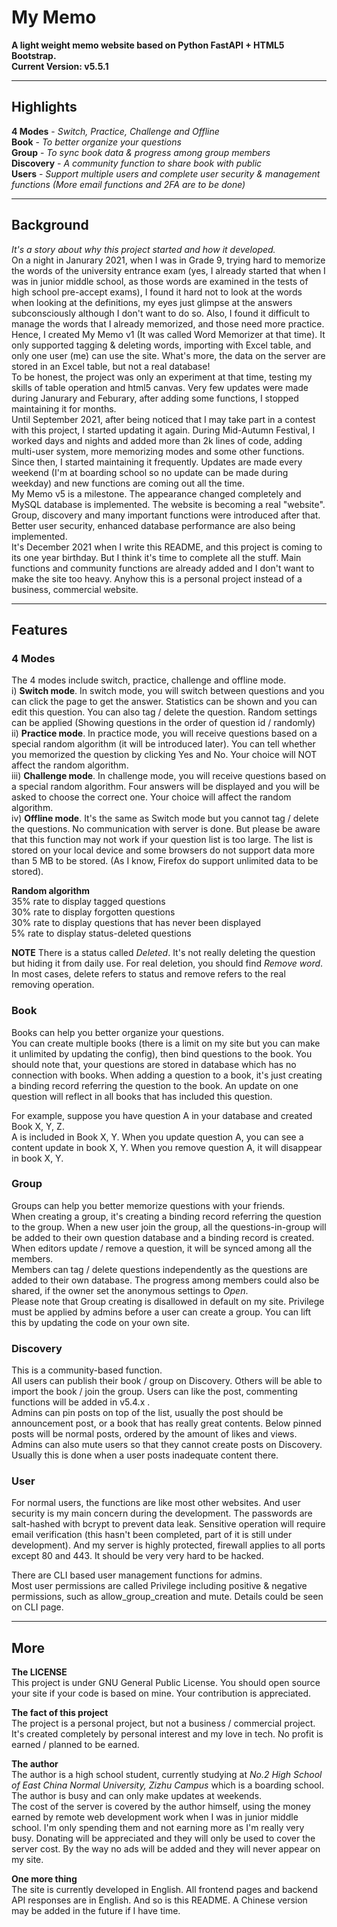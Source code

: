 # My Memo

**A light weight memo website based on Python FastAPI + HTML5 Bootstrap.**  
**Current Version: v5.5.1**

---

## Highlights

**4 Modes** - *Switch, Practice, Challenge and Offline*  
**Book** - *To better organize your questions*  
**Group** - *To sync book data & progress among group members*   
**Discovery** - *A community function to share book with public*  
**Users** - *Support multiple users and complete user security & management functions (More email functions and 2FA are to be done)*  

---

## Background

*It's a story about why this project started and how it developed.*  
On a night in Janurary 2021, when I was in Grade 9, trying hard to memorize the words of the university entrance exam (yes, I already started that when I was in junior middle school, as those words are examined in the tests of high school pre-accept exams), I found it hard not to look at the words when looking at the definitions, my eyes just glimpse at the answers subconsciously although I don't want to do so. Also, I found it difficult to manage the words that I already memorized, and those need more practice. Hence, I created My Memo v1 (It was called Word Memorizer at that time). It only supported tagging & deleting words, importing with Excel table, and only one user (me) can use the site. What's more, the data on the server are stored in an Excel table, but not a real database!  
To be honest, the project was only an experiment at that time, testing my skills of table operation and html5 canvas. Very few updates were made during Janurary and Feburary, after adding some functions, I stopped maintaining it for months.  
Until September 2021, after being noticed that I may take part in a contest with this project, I started updating it again. During Mid-Autumn Festival, I worked days and nights and added more than 2k lines of code, adding multi-user system, more memorizing modes and some other functions. Since then, I started maintaining it frequently. Updates are made every weekend (I'm at boarding school so no update can be made during weekday) and new functions are coming out all the time.  
My Memo v5 is a milestone. The appearance changed completely and MySQL database is implemented. The website is becoming a real "website". Group, discovery and many important functions were introduced after that. Better user security, enhanced database performance are also being implemented.  
It's December 2021 when I write this README, and this project is coming to its one year birthday. But I think it's time to complete all the stuff. Main functions and community functions are already added and I don't want to make the site too heavy. Anyhow this is a personal project instead of a business, commercial website.  

---

## Features  

### 4 Modes

The 4 modes include switch, practice, challenge and offline mode.  
i) **Switch mode**. In switch mode, you will switch between questions and you can click the page to get the answer. Statistics can be shown and you can edit this question. You can also tag / delete the question. Random settings can be applied (Showing questions in the order of question id / randomly)  
ii) **Practice mode**. In practice mode, you will receive questions based on a special random algorithm (it will be introduced later). You can tell whether you memorized the question by clicking Yes and No. Your choice will NOT affect the random algorithm.  
iii) **Challenge mode**. In challenge mode, you will receive questions based on a special random algorithm. Four answers will be displayed and you will be asked to choose the correct one. Your choice will affect the random algorithm.  
iv) **Offline mode**. It's the same as Switch mode but you cannot tag / delete the questions. No communication with server is done. But please be aware that this function may not work if your question list is too large. The list is stored on your local device and some browsers do not support data more than 5 MB to be stored. (As I know, Firefox do support unlimited data to be stored).  

**Random algorithm**  
35% rate to display tagged questions  
30% rate to display forgotten questions  
30% rate to display questions that has never been displayed  
5% rate to display status-deleted questions  

**NOTE** There is a status called *Deleted*. It's not really deleting the question but hiding it from daily use. For real deletion, you should find *Remove word*. In most cases, delete refers to status and remove refers to the real removing operation.  

### Book

Books can help you better organize your questions.  
You can create multiple books (there is a limit on my site but you can make it unlimited by updating the config), then bind questions to the book. You should note that, your questions are stored in database which has no connection with books. When adding a question to a book, it's just creating a binding record referring the question to the book. An update on one question will reflect in all books that has included this question.  

For example, suppose you have question A in your database and created Book X, Y, Z.  
A is included in Book X, Y. When you update question A, you can see a content update in book X, Y. When you remove question A, it will disappear in book X, Y.  

### Group

Groups can help you better memorize questions with your friends.  
When creating a group, it's creating a binding record referring the question to the group. When a new user join the group, all the questions-in-group will be added to their own question database and a binding record is created. When editors update / remove a question, it will be synced among all the members.  
Members can tag / delete questions independently as the questions are added to their own database. The progress among members could also be shared, if the owner set the anonymous settings to *Open*.  
Please note that Group creating is disallowed in default on my site. Privilege must be applied by admins before a user can create a group. You can lift this by updating the code on your own site.  

### Discovery

This is a community-based function.  
All users can publish their book / group on Discovery. Others will be able to import the book / join the group. Users can like the post, commenting functions will be added in v5.4.x .  
Admins can pin posts on top of the list, usually the post should be announcement post, or a book that has really great contents. Below pinned posts will be normal posts, ordered by the amount of likes and views.  
Admins can also mute users so that they cannot create posts on Discovery. Usually this is done when a user posts inadequate content there.  

### User  

For normal users, the functions are like most other websites. And user security is my main concern during the development. The passwords are salt-hashed with bcrypt to prevent data leak. Sensitive operation will require email verification (this hasn't been completed, part of it is still under development). And my server is highly protected, firewall applies to all ports except 80 and 443. It should be very very hard to be hacked.  

There are CLI based user management functions for admins.  
Most user permissions are called Privilege including positive & negative permissions, such as allow_group_creation and mute. Details could be seen on CLI page.  

---

## More

**The LICENSE**  
This project is under GNU General Public License. You should open source your site if your code is based on mine. Your contribution is appreciated.  

**The fact of this project**  
The project is a personal project, but not a business / commercial project. It's created completely by personal interest and my love in tech. No profit is earned / planned to be earned.  

**The author**  
The author is a high school student, currently studying at *No.2 High School of East China Normal University, Zizhu Campus* which is a boarding school. The author is busy and can only make updates at weekends.  
The cost of the server is covered by the author himself, using the money earned by remote web development work when I was in junior middle school. I'm only spending them and not earning more as I'm really very busy. Donating will be appreciated and they will only be used to cover the server cost. By the way no ads will be added and they will never appear on my site.  

**One more thing**  
The site is currently developed in English. All frontend pages and backend API responses are in English. And so is this README. A Chinese version may be added in the future if I have time.  